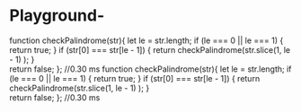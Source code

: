 # Playground-
function checkPalindrome(str){
  let le = str.length;
  if (le === 0 || le === 1) {
    return true;
  }
  if (str[0] === str[le - 1]) {
    return checkPalindrome(str.slice(1, le - 1) );
  }  
  return false;
};
//0.30 ms
function checkPalindrome(str){
  let le = str.length;
  if (le === 0 || le === 1) {
    return true;
  }
  if (str[0] === str[le - 1]) {
    return checkPalindrome(str.slice(1, le - 1) );
  }  
  return false;
};
//0.30 ms
